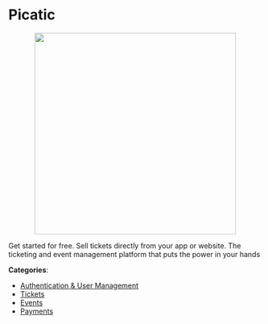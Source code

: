# Picatic
<p align="center">
    <img width="400" src="https://raw.githubusercontent.com/apis-list/apis-list/apis/picatic/logo_256x256.png" />
</p>

Get started for free. Sell tickets directly from your app or website. The ticketing and event management platform that puts the power in your hands



**Categories**:
- [Authentication & User Management](https://github.com/apis-list/apis-list#authentication-and-user-management)
- [Tickets](https://github.com/apis-list/apis-list#tickets)
- [Events](https://github.com/apis-list/apis-list#events)
- [Payments](https://github.com/apis-list/apis-list#payments)



